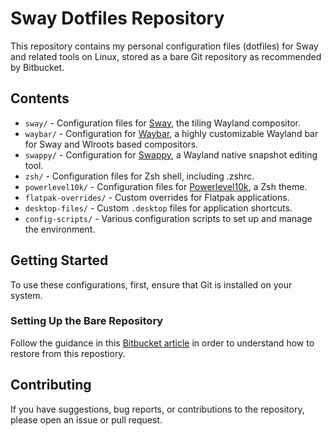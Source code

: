 # Sway Dotfiles Repository

This repository contains my personal configuration files (dotfiles) for Sway and related tools on Linux, stored as a bare Git repository as recommended by Bitbucket.

## Contents

- `sway/` - Configuration files for [Sway](https://swaywm.org/), the tiling Wayland compositor.
- `waybar/` - Configuration for [Waybar](https://github.com/Alexays/Waybar), a highly customizable Wayland bar for Sway and Wlroots based compositors.
- `swappy/` - Configuration for [Swappy](https://github.com/jtheoof/swappy), a Wayland native snapshot editing tool.
- `zsh/` - Configuration files for Zsh shell, including .zshrc.
- `powerlevel10k/` - Configuration files for [Powerlevel10k](https://github.com/romkatv/powerlevel10k), a Zsh theme.
- `flatpak-overrides/` - Custom overrides for Flatpak applications.
- `desktop-files/` - Custom `.desktop` files for application shortcuts.
- `config-scripts/` - Various configuration scripts to set up and manage the environment.

## Getting Started

To use these configurations, first, ensure that Git is installed on your system.

### Setting Up the Bare Repository

Follow the guidance in this [Bitbucket article](https://www.atlassian.com/git/tutorials/dotfiles) in order to understand how to restore from this repostiory.

## Contributing

If you have suggestions, bug reports, or contributions to the repository, please open an issue or pull request.
